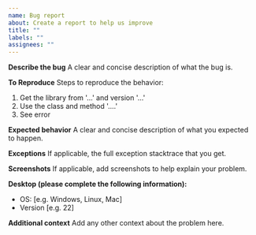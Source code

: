 ```yaml
---
name: Bug report
about: Create a report to help us improve
title: ""
labels: ""
assignees: ""
---
```


**Describe the bug**
A clear and concise description of what the bug is.

**To Reproduce**
Steps to reproduce the behavior:

1. Get the library from '...' and version '...'
2. Use the class and method '....'
3. See error

**Expected behavior**
A clear and concise description of what you expected to happen.

**Exceptions**
If applicable, the full exception stacktrace that you get.

**Screenshots**
If applicable, add screenshots to help explain your problem.

**Desktop (please complete the following information):**

- OS: [e.g. Windows, Linux, Mac]
- Version [e.g. 22]

**Additional context**
Add any other context about the problem here.